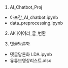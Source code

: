 
1. AI_Chatbot_Proj
- 아프간_AI_chatbot.ipynb
- data_preprocessing.ipynb


2. AI다이어리_글_변환


3. 댓글담론화
- 댓글담론화 LDA.ipynb
- 유튜브영상리스트.xlsx
